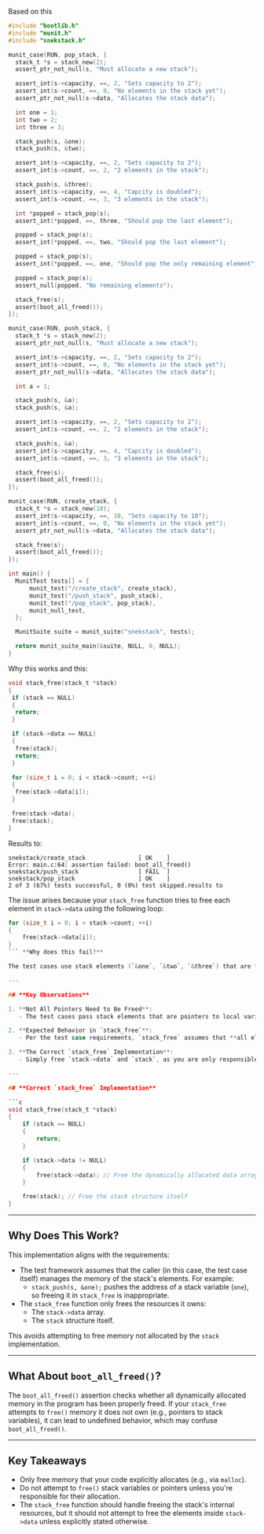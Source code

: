 Based on this

```c
#include "bootlib.h"
#include "munit.h"
#include "snekstack.h"

munit_case(RUN, pop_stack, {
  stack_t *s = stack_new(2);
  assert_ptr_not_null(s, "Must allocate a new stack");

  assert_int(s->capacity, ==, 2, "Sets capacity to 2");
  assert_int(s->count, ==, 0, "No elements in the stack yet");
  assert_ptr_not_null(s->data, "Allocates the stack data");

  int one = 1;
  int two = 2;
  int three = 3;

  stack_push(s, &one);
  stack_push(s, &two);

  assert_int(s->capacity, ==, 2, "Sets capacity to 2");
  assert_int(s->count, ==, 2, "2 elements in the stack");

  stack_push(s, &three);
  assert_int(s->capacity, ==, 4, "Capcity is doubled");
  assert_int(s->count, ==, 3, "3 elements in the stack");

  int *popped = stack_pop(s);
  assert_int(*popped, ==, three, "Should pop the last element");

  popped = stack_pop(s);
  assert_int(*popped, ==, two, "Should pop the last element");

  popped = stack_pop(s);
  assert_int(*popped, ==, one, "Should pop the only remaining element");

  popped = stack_pop(s);
  assert_null(popped, "No remaining elements");

  stack_free(s);
  assert(boot_all_freed());
});

munit_case(RUN, push_stack, {
  stack_t *s = stack_new(2);
  assert_ptr_not_null(s, "Must allocate a new stack");

  assert_int(s->capacity, ==, 2, "Sets capacity to 2");
  assert_int(s->count, ==, 0, "No elements in the stack yet");
  assert_ptr_not_null(s->data, "Allocates the stack data");

  int a = 1;

  stack_push(s, &a);
  stack_push(s, &a);

  assert_int(s->capacity, ==, 2, "Sets capacity to 2");
  assert_int(s->count, ==, 2, "2 elements in the stack");

  stack_push(s, &a);
  assert_int(s->capacity, ==, 4, "Capcity is doubled");
  assert_int(s->count, ==, 3, "3 elements in the stack");

  stack_free(s);
  assert(boot_all_freed());
});

munit_case(RUN, create_stack, {
  stack_t *s = stack_new(10);
  assert_int(s->capacity, ==, 10, "Sets capacity to 10");
  assert_int(s->count, ==, 0, "No elements in the stack yet");
  assert_ptr_not_null(s->data, "Allocates the stack data");

  stack_free(s);
  assert(boot_all_freed());
});

int main() {
  MunitTest tests[] = {
      munit_test("/create_stack", create_stack),
      munit_test("/push_stack", push_stack),
      munit_test("/pop_stack", pop_stack),
      munit_null_test,
  };

  MunitSuite suite = munit_suite("snekstack", tests);

  return munit_suite_main(&suite, NULL, 0, NULL);
}
```

Why this works and this:

```c
void stack_free(stack_t *stack)
{
 if (stack == NULL)
 {
  return;
 }

 if (stack->data == NULL)
 {
  free(stack);
  return;
 }

 for (size_t i = 0; i < stack->count; ++i)
 {
  free(stack->data[i]);
 }

 free(stack->data);
 free(stack);
}
```

Results to:

```
snekstack/create_stack               [ OK    ]
Error: main.c:64: assertion failed: boot_all_freed()
snekstack/push_stack                 [ FAIL  ]
snekstack/pop_stack                  [ OK    ]
2 of 3 (67%) tests successful, 0 (0%) test skipped.results to
```

The issue arises because your `stack_free` function tries to free each element in `stack->data` using the following loop:

```c
for (size_t i = 0; i < stack->count; ++i)
{
    free(stack->data[i]);
}
``` **Why does this fail?**

The test cases use stack elements (`&one`, `&two`, `&three`) that are **pointers to stack variables** (not dynamically allocated memory). These pointers are not allocated on the heap, so attempting to `free()` them results in **undefined behavior**, leading to the test failure or runtime errors.

---

## **Key Observations**

1. **Not All Pointers Need to Be Freed**:
   - The test cases pass stack elements that are pointers to local variables (e.g., `&one`, `&two`), which are not dynamically allocated. Since these aren't allocated on the heap, calling `free()` on them is incorrect and causes the program to fail.

2. **Expected Behavior in `stack_free`**:
   - Per the test case requirements, `stack_free` assumes that **all elements inside `stack->data` are already freed**, so you should not attempt to free them yourself in `stack_free`.

3. **The Correct `stack_free` Implementation**:
   - Simply free `stack->data` and `stack`, as you are only responsible for managing the memory you explicitly allocated.

---

## **Correct `stack_free` Implementation**

```c
void stack_free(stack_t *stack)
{
    if (stack == NULL)
    {
        return;
    }

    if (stack->data != NULL)
    {
        free(stack->data); // Free the dynamically allocated data array
    }

    free(stack); // Free the stack structure itself
}
```

---

## **Why Does This Work?**

This implementation aligns with the requirements:

- The test framework assumes that the caller (in this case, the test case itself) manages the memory of the stack's elements. For example:
  - `stack_push(s, &one);` pushes the address of a stack variable (`one`), so freeing it in `stack_free` is inappropriate.
- The `stack_free` function only frees the resources it owns:
  - The `stack->data` array.
  - The `stack` structure itself.

This avoids attempting to free memory not allocated by the `stack` implementation.

---

## **What About `boot_all_freed()`?**

The `boot_all_freed()` assertion checks whether all dynamically allocated memory in the program has been properly freed. If your `stack_free` attempts to `free()` memory it does not own (e.g., pointers to stack variables), it can lead to undefined behavior, which may confuse `boot_all_freed()`.

---

## **Key Takeaways**

- Only free memory that your code explicitly allocates (e.g., via `malloc`).
- Do not attempt to `free()` stack variables or pointers unless you're responsible for their allocation.
- The `stack_free` function should handle freeing the stack's internal resources, but it should not attempt to free the elements inside `stack->data` unless explicitly stated otherwise.
